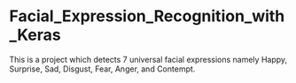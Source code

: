 # Facial_Expression_Recognition_with_Keras
This is a project which detects 7 universal facial expressions namely Happy, Surprise, Sad, Disgust, Fear, Anger, and Contempt.

